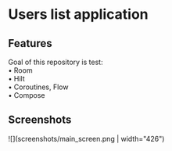 # Users list application

## Features

Goal of this repository is test:  
• Room  
• Hilt  
• Coroutines, Flow  
• Compose

## Screenshots

![](screenshots/main_screen.png | width="426")
